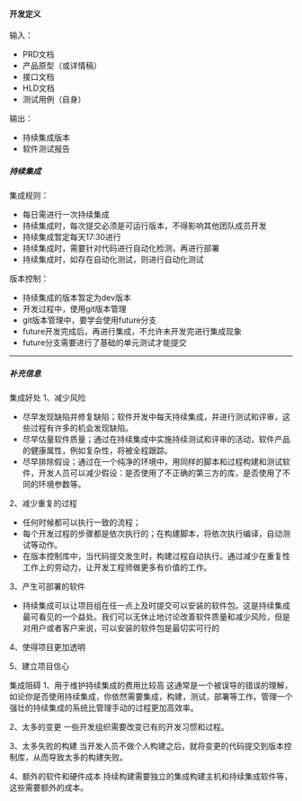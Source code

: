 #### 开发定义

输入：
* PRD文档
* 产品原型（或详情稿）
* 接口文档
* HLD文档
* 测试用例（自身）

输出：
* 持续集成版本
* 软件测试报告

##### 持续集成
集成规则：
* 每日需进行一次持续集成
* 持续集成时，每次提交必须是可运行版本，不得影响其他团队成员开发
* 持续集成暂定每天17:30进行
* 持续集成时，需要针对代码进行自动化检测，再进行部署
* 持续集成时，如存在自动化测试，则进行自动化测试

版本控制：
* 持续集成的版本暂定为dev版本
* 开发过程中，使用git版本管理
* git版本管理中，要学会使用future分支
* future开发完成后，再进行集成，不允许未开发完进行集成现象
* future分支需要进行了基础的单元测试才能提交


---
##### 补充信息
集成好处
1、减少风险
   * 尽早发现缺陷并修复缺陷；软件开发中每天持续集成，并进行测试和评审，这些过程有许多的机会发现缺陷。
   * 尽早估量软件质量；通过在持续集成中实施持续测试和评审的活动，软件产品的健康属性，例如复杂性，将被全程跟踪。
   * 尽早排除假设；通过在一个纯净的环境中，用同样的脚本和过程构建和测试软件，开发人员可以减少假设：是否使用了不正确的第三方的库，是否使用了不同的环境参数等。

2、减少重复的过程
   * 任何时候都可以执行一致的流程；
   * 每个开发过程的步骤都是依次执行的；在构建脚本，将依次执行编译，自动测试等动作。
   * 在版本控制库中，当代码提交发生时，构建过程自动执行。通过减少在重复性工作上的劳动力，让开发工程师做更多有价值的工作。

3、产生可部署的软件
   * 持续集成可以让项目组在任一点上及时提交可以安装的软件包。这是持续集成最可看见的一个益处。我们可以无休止地讨论改善软件质量和减少风险，但是对用户或者客户来说，可以安装的软件包是最切实可行的

4、使得项目更加透明

5、建立项目信心


集成阻碍
1、用于维护持续集成的费用比较高
这通常是一个被误导的错误的理解，如论你是否使用持续集成，你依然需要集成，构建，测试，部署等工作。管理一个强壮的持续集成的系统比管理手动的过程更加高效率。

2、太多的变更
一些开发组织需要改变已有的开发习惯和过程。

3、太多失败的构建
当开发人员不做个人构建之后，就将变更的代码提交到版本控制库，从而导致太多的构建失败。

4、额外的软件和硬件成本
持续构建需要独立的集成构建主机和持续集成软件等，这些需要额外的成本。


